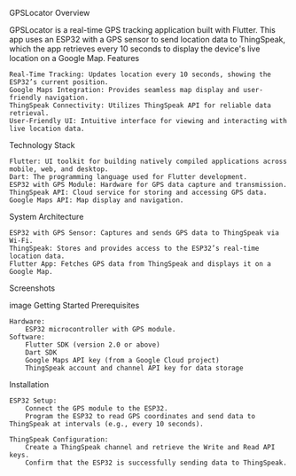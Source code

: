 GPSLocator
Overview

GPSLocator is a real-time GPS tracking application built with Flutter. This app uses an ESP32 with a GPS sensor to send location data to ThingSpeak, which the app retrieves every 10 seconds to display the device's live location on a Google Map.
Features

    Real-Time Tracking: Updates location every 10 seconds, showing the ESP32’s current position.
    Google Maps Integration: Provides seamless map display and user-friendly navigation.
    ThingSpeak Connectivity: Utilizes ThingSpeak API for reliable data retrieval.
    User-Friendly UI: Intuitive interface for viewing and interacting with live location data.

Technology Stack

    Flutter: UI toolkit for building natively compiled applications across mobile, web, and desktop.
    Dart: The programming language used for Flutter development.
    ESP32 with GPS Module: Hardware for GPS data capture and transmission.
    ThingSpeak API: Cloud service for storing and accessing GPS data.
    Google Maps API: Map display and navigation.

System Architecture

    ESP32 with GPS Sensor: Captures and sends GPS data to ThingSpeak via Wi-Fi.
    ThingSpeak: Stores and provides access to the ESP32’s real-time location data.
    Flutter App: Fetches GPS data from ThingSpeak and displays it on a Google Map.

Screenshots

image
Getting Started
Prerequisites

    Hardware:
        ESP32 microcontroller with GPS module.
    Software:
        Flutter SDK (version 2.0 or above)
        Dart SDK
        Google Maps API key (from a Google Cloud project)
        ThingSpeak account and channel API key for data storage

Installation

    ESP32 Setup:
        Connect the GPS module to the ESP32.
        Program the ESP32 to read GPS coordinates and send data to ThingSpeak at intervals (e.g., every 10 seconds).

    ThingSpeak Configuration:
        Create a ThingSpeak channel and retrieve the Write and Read API keys.
        Confirm that the ESP32 is successfully sending data to ThingSpeak.
